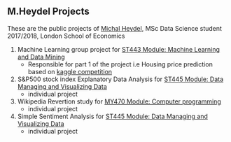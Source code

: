 ## M.Heydel Projects

These are the public projects of [Michal Heydel](mailto:heydel.michal@gmail.com), MSc Data Science student 2017/2018, London School of Economics


1) Machine Learning group project for [ST443 Module: Machine Learning and Data Mining](http://www.lse.ac.uk/resources/calendar/courseGuides/ST/2017_ST443.htm)
   * Responsible for part 1 of the project i.e Housing price prediction based on [kaggle competition](https://www.kaggle.com/c/house-prices-advanced-regression-techniques)
2) S&P500 stock index Explanatory Data Analysis for [ST445 Module: Data Managing and Visualizing Data](http://www.lse.ac.uk/resources/calendar/courseGuides/ST/2017_ST445.htm)
   * individual project
3) Wikipedia Revertion study for [MY470 Module: Computer programming](http://www.lse.ac.uk/resources/Calendar/courseGuides/MY/2017_MY470.htm)
   * individual project
4) Simple Sentiment Analysis for [ST445 Module: Data Managing and Visualizing Data](http://www.lse.ac.uk/resources/calendar/courseGuides/ST/2017_ST445.htm)
   * individual project

